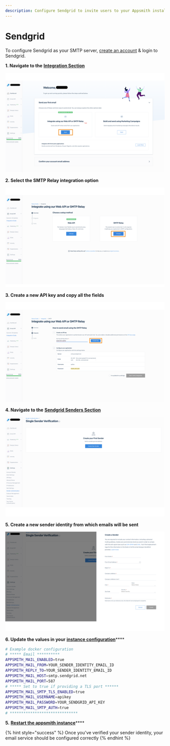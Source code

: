 ```yaml
---
description: Configure Sendgrid to invite users to your Appsmith installation
---
```


# Sendgrid

To configure Sendgrid as your SMTP server, [create an account](https://signup.sendgrid.com) & login to Sendgrid.

**1. Navigate to the** [**Integration Section**](https://app.sendgrid.com/guide/integrate)

![click to expand](../../../.gitbook/assets/sendgrid-welcome.png)

**2. Select the SMTP Relay integration option**

![click to expand](../../../.gitbook/assets/sendgrid-smtp.png)

**3. Create a new API key and copy all the fields**

![](<../../../.gitbook/assets/sendgrid-apikey (1).png>)

**4. Navigate to the** [**Sendgrid Senders Section**](https://app.sendgrid.com/settings/sender\_auth/senders)

![Click to expand](<../../../.gitbook/assets/sendgrid senders.png>)

**5. Create a new sender identity from which emails will be sent**

![Click to expand](<../../../.gitbook/assets/sendgrid create sender.png>)

**6. Update the values in your** [**instance configuration**](../)\*\*\*\*

```bash
# Example docker configuration
# ***** Email **********
APPSMITH_MAIL_ENABLED=true
APPSMITH_MAIL_FROM=YOUR_SENDER_IDENTITY_EMAIL_ID
APPSMITH_REPLY_TO=YOUR_SENDER_IDENTITY_EMAIL_ID
APPSMITH_MAIL_HOST=smtp.sendgrid.net
APPSMITH_MAIL_PORT=587
# ***** Set to true if providing a TLS port ******
APPSMITH_MAIL_SMTP_TLS_ENABLED=true
APPSMITH_MAIL_USERNAME=apikey
APPSMITH_MAIL_PASSWORD=YOUR_SENDGRID_API_KEY
APPSMITH_MAIL_SMTP_AUTH=true
# ******************************
```

**5.** [**Restart the appsmith instance**](../)\*\*\*\*

{% hint style="success" %}
Once you've verified your sender identity, your email service should be configured correctly
{% endhint %}
